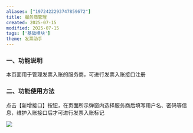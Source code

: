 ```yaml
---
aliases: ["1972422293747859672"]
title: 服务商管理
created: 2025-07-15
modified: 2025-07-15
tags: ['基础模块']
theme: 发票助手
---
```


### 一、功能说明

本页面用于管理发票入账的服务商，可进行发票入账接口注册

### 二、功能使用方法

点击【新增接口】按钮，在页面所示弹窗内选择服务商后填写用户名、密码等信息，维护入账接口后才可进行发票入账标记

![](3cb041e2d1387f9190ad46e34ab9cb74.jpg)